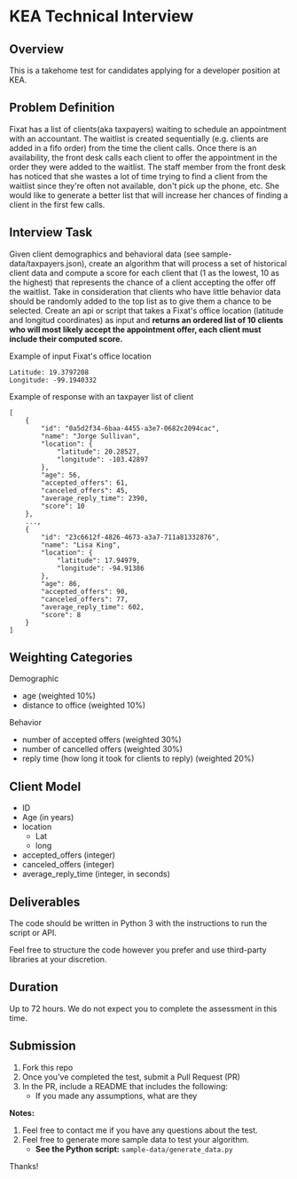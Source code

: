 # KEA Technical Interview

## Overview

This is a takehome test for candidates applying for a developer position at KEA.


## Problem Definition

Fixat has a list of clients(aka taxpayers) waiting to schedule an appointment with an accountant. The waitlist is created sequentially (e.g. clients are added in a fifo order) from the time the client calls.  Once there is an availability, the front desk calls each client to offer the appointment in the order they were added to the waitlist. The staff member from the front desk has noticed that she wastes a lot of time trying to find a client from the waitlist since they&#39;re often not available, don&#39;t pick up the phone, etc.  She would like to generate a better list that will increase her chances of finding a client in the first few calls.

## Interview Task

Given client demographics and behavioral data (see sample-data/taxpayers.json), create an algorithm that will process a set of historical client data and compute a score for each client that (1 as the lowest, 10 as the highest) that represents the chance of a client accepting the offer off the waitlist. Take in consideration that clients who have little behavior data should be randomly added to the top list as to give them a chance to be selected. Create an api or script that takes a Fixat's office location (latitude and longitud coordinates) as input and **returns an ordered list of 10 clients who will most likely accept the appointment offer, each client must include their computed score.**

Example of input Fixat's office location
```
Latitude: 19.3797208
Longitude: -99.1940332
```

Example of response with an taxpayer list of client
```
[
    {
        "id": "0a5d2f34-6baa-4455-a3e7-0682c2094cac",
        "name": "Jorge Sullivan",
        "location": {
            "latitude": 20.28527,
            "longitude": -103.42897
        },
        "age": 56,
        "accepted_offers": 61,
        "canceled_offers": 45,
        "average_reply_time": 2390,
        "score": 10
    },
    ...,
    {
        "id": "23c6612f-4826-4673-a3a7-711a81332876",
        "name": "Lisa King",
        "location": {
            "latitude": 17.94979,
            "longitude": -94.91386
        },
        "age": 86,
        "accepted_offers": 90,
        "canceled_offers": 77,
        "average_reply_time": 602,
        "score": 8
    }
]
```

## Weighting Categories

Demographic

- age  (weighted 10%)
- distance to office (weighted 10%)

Behavior

- number of accepted offers (weighted 30%)
- number of cancelled offers (weighted 30%)
- reply time (how long it took for clients to reply) (weighted 20%)

## Client Model

- ID
- Age (in years)
- location
  - Lat
  - long
- accepted_offers (integer)
- canceled_offers (integer)
- average_reply_time (integer, in seconds)

## Deliverables

The code should be written in Python 3 with the instructions to run the script or API.

Feel free to structure the code however you prefer and use third-party libraries at your discretion.

## Duration

Up to 72 hours. We do not expect you to complete the assessment in this time.

## Submission
1.  Fork this repo
3.  Once you've completed the test, submit a Pull Request (PR)
3.  In the PR, include a README that includes the following:
    -  If you made any assumptions, what are they

**Notes:**
1.  Feel free to contact me if you have any questions about the test.
2.  Feel free to generate more sample data to test your algorithm. 
    - **See the Python script:** `sample-data/generate_data.py` 

Thanks!
